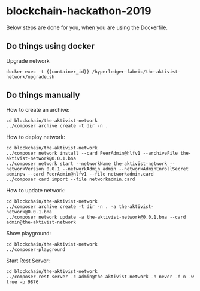 # blockchain-hackathon-2019

Below steps are done for you, when you are using the Dockerfile.

## Do things using docker

Upgrade network
```
docker exec -t {{container_id}} /hyperledger-fabric/the-aktivist-network/upgrade.sh
```

## Do things manually

How to create an archive:
```
cd blockchain/the-aktivist-network
../composer archive create -t dir -n .
```

How to deploy network:
```
cd blockchain/the-aktivist-network
../composer network install --card PeerAdmin@hlfv1 --archiveFile the-aktivist-network@0.0.1.bna
../composer network start --networkName the-aktivist-network --networkVersion 0.0.1 --networkAdmin admin --networkAdminEnrollSecret adminpw --card PeerAdmin@hlfv1 --file networkadmin.card
../composer card import --file networkadmin.card
```

How to update network:
```
cd blockchain/the-aktivist-network
../composer archive create -t dir -n . -a the-aktivist-network@0.0.1.bna
../composer network update -a the-aktivist-network@0.0.1.bna --card admin@the-aktivist-network
```

Show playground:
```
cd blockchain/the-aktivist-network
../composer-playground
```

Start Rest Server:
```
cd blockchain/the-aktivist-network
../composer-rest-server -c admin@the-aktivist-network -n never -d n -w true -p 9876
```

